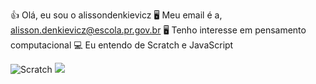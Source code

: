 👍 Olá, eu sou o alissondenkievicz
🖥️ Meu email é a, alisson.denkievicz@escola.pr.gov.br
🖥️ Tenho interesse em pensamento computacional
💻 Eu entendo de Scratch e JavaScript

![Scratch](https://img.shields.io/badge/Scratch-4D97FF?style=for-the-badge&logo=Scratch&logoColor=white)
<img src = "https://img.shields.io/badge/JavaScript-323330?style=for-the-badge&logo=javascript&logoColor=F7DF1E">
